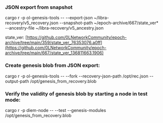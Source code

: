 
### JSON export from snapshot 
cargo r -p ol-genesis-tools -- --export-json ~/libra-recovery/v5_recovery.json --snapshot-path ~/epoch-archive/667/state_ver* --ancestry-file ~/libra-recovery/v5_ancestry.json

state_ver: [https://github.com/0LNetworkCommunity/epoch-archive/tree/main/359/state_ver_76353076.a0ff](https://github.com/0LNetworkCommunity/epoch-archive/tree/main/667/state_ver_136811663.1906)

### Create genesis blob from JSON export:
cargo r -p ol-genesis-tools -- --fork --recovery-json-path /opt/rec.json --output-path /opt/genesis_from_recovery.blob

### Verify the validity of genesis blob by starting a node in test mode:
cargo r -p diem-node -- --test --genesis-modules /opt/genesis_from_recovery.blob
